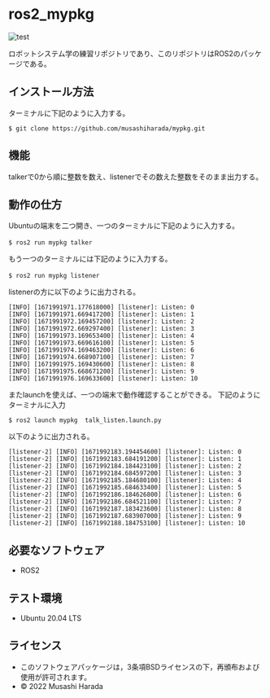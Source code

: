 # ros2_mypkg

![test](https://github.com/musashiharada/mypkg/actions/workflows/test.yml/badge.svg)

ロボットシステム学の練習リポジトリであり、このリポジトリはROS2のパッケージである。

## インストール方法
ターミナルに下記のように入力する。
```
$ git clone https://github.com/musashiharada/mypkg.git
```

## 機能
talkerで0から順に整数を数え、listenerでその数えた整数をそのまま出力する。

## 動作の仕方
Ubuntuの端末を二つ開き、一つのターミナルに下記のように入力する。
```
$ ros2 run mypkg talker　
```
もう一つのターミナルには下記のように入力する。
```
$ ros2 run mypkg listener　
```
listenerの方に以下のように出力される。
```
[INFO] [1671991971.177618000] [listener]: Listen: 0
[INFO] [1671991971.669417200] [listener]: Listen: 1
[INFO] [1671991972.169457200] [listener]: Listen: 2
[INFO] [1671991972.669297400] [listener]: Listen: 3
[INFO] [1671991973.169653400] [listener]: Listen: 4
[INFO] [1671991973.669616100] [listener]: Listen: 5
[INFO] [1671991974.169463200] [listener]: Listen: 6
[INFO] [1671991974.668907100] [listener]: Listen: 7
[INFO] [1671991975.169430600] [listener]: Listen: 8
[INFO] [1671991975.668671200] [listener]: Listen: 9
[INFO] [1671991976.169633600] [listener]: Listen: 10
```

またlaunchを使えば、一つの端末で動作確認することができる。
下記のようにターミナルに入力
```
$ ros2 launch mypkg  talk_listen.launch.py
```
以下のように出力される。
```
[listener-2] [INFO] [1671992183.194454600] [listener]: Listen: 0
[listener-2] [INFO] [1671992183.684191200] [listener]: Listen: 1
[listener-2] [INFO] [1671992184.184423100] [listener]: Listen: 2
[listener-2] [INFO] [1671992184.684597200] [listener]: Listen: 3
[listener-2] [INFO] [1671992185.184680100] [listener]: Listen: 4
[listener-2] [INFO] [1671992185.684633400] [listener]: Listen: 5
[listener-2] [INFO] [1671992186.184626800] [listener]: Listen: 6
[listener-2] [INFO] [1671992186.684521100] [listener]: Listen: 7
[listener-2] [INFO] [1671992187.183423600] [listener]: Listen: 8
[listener-2] [INFO] [1671992187.683907000] [listener]: Listen: 9
[listener-2] [INFO] [1671992188.184753100] [listener]: Listen: 10
```
## 必要なソフトウェア
* ROS2

## テスト環境
* Ubuntu 20.04 LTS

## ライセンス
* このソフトウェアパッケージは，3条項BSDライセンスの下，再頒布および使用が許可されます。
* © 2022 Musashi Harada

 

